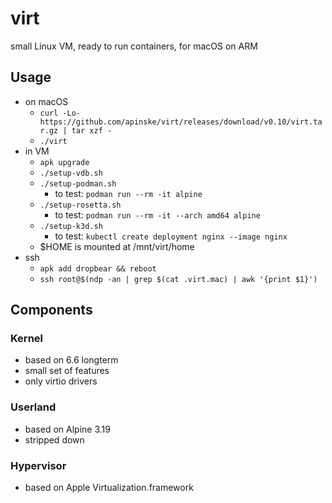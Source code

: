 # virt
small Linux VM, ready to run containers, for macOS on ARM

## Usage
* on macOS
  * `curl -Lo- https://github.com/apinske/virt/releases/download/v0.10/virt.tar.gz | tar xzf -`
  * `./virt`
* in VM
  * `apk upgrade`
  * `./setup-vdb.sh`
  * `./setup-podman.sh`
    * to test: `podman run --rm -it alpine`
  * `./setup-rosetta.sh`
    * to test: `podman run --rm -it --arch amd64 alpine`
  * `./setup-k3d.sh`
    * to test: `kubectl create deployment nginx --image nginx`
  * $HOME is mounted at /mnt/virt/home
* ssh
  * `apk add dropbear && reboot`
  * `ssh root@$(ndp -an | grep $(cat .virt.mac) | awk '{print $1}')`

## Components
### Kernel
* based on 6.6 longterm
* small set of features
* only virtio drivers

### Userland
* based on Alpine 3.19
* stripped down

### Hypervisor
* based on Apple Virtualization.framework
